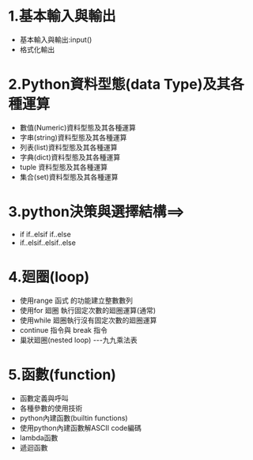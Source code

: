 # 1.基本輸入與輸出 
- 基本輸入與輸出:input()
- 格式化輸出

# 2.Python資料型態(data Type)及其各種運算
- 數值(Numeric)資料型態及其各種運算
- 字串(string)資料型態及其各種運算
- 列表(list)資料型態及其各種運算
- 字典(dict)資料型態及其各種運算 
- tuple 資料型態及其各種運算 
- 集合(set)資料型態及其各種運算

# 3.python決策與選擇結構==>
- if     if..elsif     if..else
- if..elsif..elsif..else

# 4.廻圈(loop)
- 使用range 函式 的功能建立整數數列
- 使用for 廻圈 執行固定次數的廻圈運算(通常)
- 使用while 廻圈執行沒有固定次數的廻圈運算
- continue 指令與 break 指令
- 巢狀廻圈(nested loop) ---九九乘法表

# 5.函數(function)
- 函數定義與呼叫
- 各種參數的使用技術
- python內建函數(builtin functions)
- 使用python內建函數解ASCII code編碼
- lambda函數
- 遞迴函數
